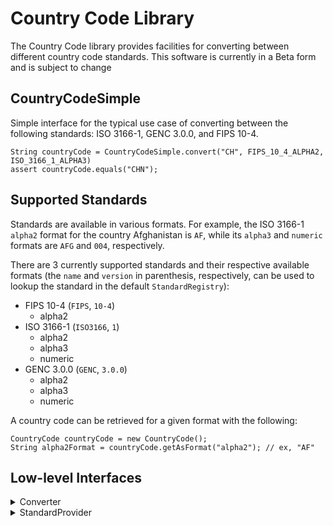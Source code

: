 # Country Code Library

The Country Code library provides facilities for converting between different country code standards.
This software is currently in a Beta form and is subject to change

## CountryCodeSimple

Simple interface for the typical use case of converting between the following standards: ISO 3166-1, 
GENC 3.0.0, and FIPS 10-4. 
 
```   
String countryCode = CountryCodeSimple.convert("CH", FIPS_10_4_ALPHA2, ISO_3166_1_ALPHA3)
assert countryCode.equals("CHN");
```   

## Supported Standards
Standards are available in various formats. For example, the ISO 3166-1 `alpha2` format for the country
Afghanistan is `AF`, while its `alpha3` and `numeric` formats are `AFG` and `004`, respectively.

There are 3 currently supported standards and their respective available formats (the `name` and `version`
in parenthesis, respectively, can be used to lookup the standard in the default `StandardRegistry`):
* FIPS 10-4 (`FIPS`, `10-4`)
  - alpha2
* ISO 3166-1 (`ISO3166`, `1`)
  - alpha2
  - alpha3
  - numeric
* GENC 3.0.0 (`GENC`, `3.0.0`)
  - alpha2
  - alpha3
  - numeric
  
A country code can be retrieved for a given format with the following:

    CountryCode countryCode = new CountryCode();
    String alpha2Format = countryCode.getAsFormat("alpha2"); // ex, "AF"


## Low-level Interfaces
<details>
  <summary>
    Converter
  </summary>
  The converter is used to convert between country code standards. Standards can be retrieved via the `StandardRegistry`.
      
  ```    
    Converter converter = new CountryCodeConverter();
    
    StandardRegistry registry = StandardRegistryImpl.getInstance();
    StandardProvider fipsStandard = registry.lookup("FIPS", "10-4");
    StandardProvider isoStandard = registry.lookup("ISO3166", "1");
    
    // converting from FIPS 10-4 to ISO 3166-1 with alpha2
    Set<CountryCode> convertedCountryCodes = converter.fromAlpha2("AF", fipsStandard.getStandard(), isoStandard.getStandard());
    
    // converting from FIPS 10-4 to ISO 3166-1 with alpha3
    Set<CountryCode> convertedCountryCodes = converter.fromAlpha3("AFG", fipsStandard.getStandard(), isoStandard.getStandard());
    
    // converting from FIPS 10-4 to ISO 3166-1 with numeric
    Set<CountryCode> convertedCountryCodes = converter.fromNumeric("004", fipsStandard.getStandard(), isoStandard.getStandard());
  
  ```
</details>
<details>
  <summary>
    StandardProvider
  </summary>
  
  ```
    StandardRegistry registry = StandardRegistryImpl.getInstance();
    StandardProvider isoStandard = registry.lookup("ISO3166", "1");
  
    // converting from ISO 3166-1 alpha2 to ISO 3166-1 alpha3
    Optional<CountryCode> optionalCountryCode =
            isoStandard
                .getStandardEntries()
                .stream()
                .filter(c -> c.getAsFormat("alpha2").equals("AT"))
                .findFirst();
  
    if (optionalCountryCode.isPresent())
      System.out.println(optionalCountryCode.get().getAsFormat("alpha3"));
  
  ```
</details>
